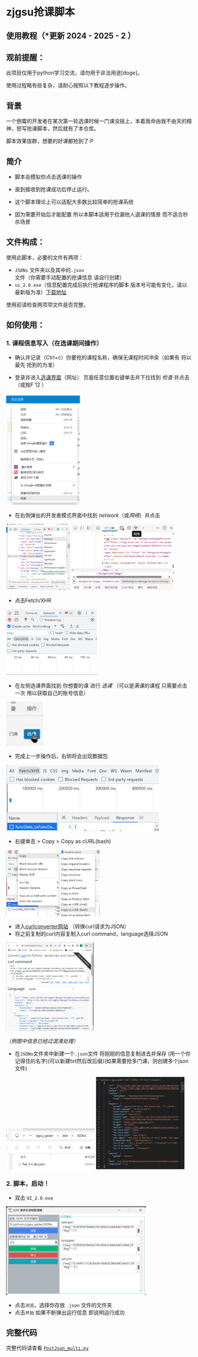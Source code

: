 # zjgsu抢课脚本 
## 使用教程（*更新 2024 - 2025 - 2 ）

## 观前提醒：

此项目仅用于python学习交流，请勿用于非法用途[doge]。

使用过程略有些复杂，请耐心按照以下教程逐步操作。

## 背景

一个倒霉的开发者在某次第一轮选课时候一门课没摇上，本着我命由我不由天的精神，怒写抢课脚本，然后就有了本仓库。

脚本效果拔群，想要的好课都抢到了:P




## 简介

- 脚本会模拟你点击选课的操作
- 直到接收到抢课成功后停止运行。
- 这个脚本理论上可以适配大多数比较简单的抢课系统

- 因为需要开始后才能配置 所以本脚本适用于捡漏他人退课的情景 而不适合秒杀场景

## 文件构成：

使用此脚本，必要的文件有两项：
- `JSONs` 文件夹以及其中的`.json`文件（你需要手动配置的抢课信息 请自行创建）
- `ui_2.0.exe`（信息配置完成后执行抢课程序的脚本 版本号可能有变化，请以最新版为准）[下载地址](https://github.com/RwandanMtGorilla/ZJGSU_spider/releases)

使用前请检查两项项文件是否完整。

## 如何使用：

### 1. 课程信息写入（在选课期间操作）

- 确认并记录（Ctrl+c）你要抢的课程名称，确保无课程时间冲突（如果有 将以最先
抢到的为准）

- 登录并进入[选课界面](http://124.160.64.163/jwglxt/)（网址）
页面任意位置右键单击并下拉找到 *检查* 并点击（或按F 12 ）

<img src="img/1.png" width="200">


- 在右侧弹出的开发者模式界面中找到 *network*（或*网络*）并点击

<img src="img/2.png" height="180">
<img src="img/3.png" height="180">

- 点击Fetch/XHR

<img src="img/4.png" height="180">

- 在左侧选课界面找到 你想要的课 进行 *选课* （可以是满课的课程 只需要点击一次 用以获取自己的账号信息）

<img src="img/5.png" height="120">

- 完成上一步操作后，右侧将会出现数据包

<img src="img/6.png" height="180">

- 右键单击 > Copy > Copy as cURL(bash)

<img src="img/7.png" height="180">

- 进入[curlconverter网站](https://curlconverter.com/) （转换curl请求为JSON）
- 将之前复制的curl内容复制入curl command，language选择JSON

<img src="img/11.png" height="240">

*（例图中信息已经过混淆处理）*

- 在`JSONs`文件夹中新建一个`.json`文件 将刚刚的信息复制进去并保存 (用一个你记得住的名字)(可以新建txt然后改后缀)(如果需要抢多门课，则创建多个json文件)

<img src="img/14.png" width="240">

<img src="img/15.png" width="240">


### 2. 脚本，启动！

- 双击 `UI_2.0.exe` 

<img src="img/16.png" height="240">

- 点击`浏览`，选择你存放 `.json` 文件的文件夹
- 点击`开始` 如果不断弹出运行信息 即说明运行成功

## 完整代码
完整代码请查看 [`PostJson_multi.py`](PostJson_multi.py)